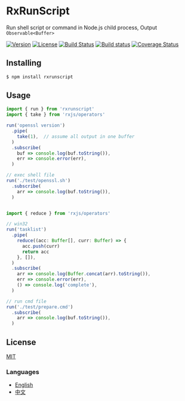 # RxRunScript
Run shell script or command in Node.js child process, Output `Observable<Buffer>`

[![Version](https://img.shields.io/npm/v/rxrunscript.svg)](https://www.npmjs.com/package/rxrunscript)
[![License](https://img.shields.io/badge/license-MIT-blue.svg)](https://opensource.org/licenses/MIT)
[![Build Status](https://travis-ci.org/waitingsong/rxrunscript.svg?branch=master)](https://travis-ci.org/waitingsong/rxrunscript)
[![Build status](https://ci.appveyor.com/api/projects/status/v5jt9imw2519nsax/branch/master?svg=true)](https://ci.appveyor.com/project/waitingsong/rxrunscript/branch/master)
[![Coverage Status](https://coveralls.io/repos/github/waitingsong/node-myca/badge.svg?branch=master)](https://coveralls.io/github/waitingsong/rxrunscript?branch=master)




## Installing
```bash
$ npm install rxrunscript
```

## Usage
```ts
import { run } from 'rxrunscript'
import { take } from 'rxjs/operators'

run('openssl version')
  .pipe(
    take(1),  // assume all output in one buffer
  )
  .subscribe(
    buf => console.log(buf.toString()), 
    err => console.error(err),
  ) 

// exec shell file
run('./test/openssl.sh')
  .subscribe(
    arr => console.log(buf.toString()),
  )


import { reduce } from 'rxjs/operators'

// win32
run('tasklist')
  .pipe(
    reduce((acc: Buffer[], curr: Buffer) => {
      acc.push(curr)
      return acc
    }, []),
  )
  .subscribe(
    arr => console.log(Buffer.concat(arr).toString()),
    err => console.error(err),
    () => console.log('complete'),
  )

// run cmd file
run('./test/prepare.cmd')
  .subscribe(
    arr => console.log(buf.toString()),
  )

```


## License
[MIT](LICENSE)


### Languages
- [English](README.md)
- [中文](README.zh-CN.md)

